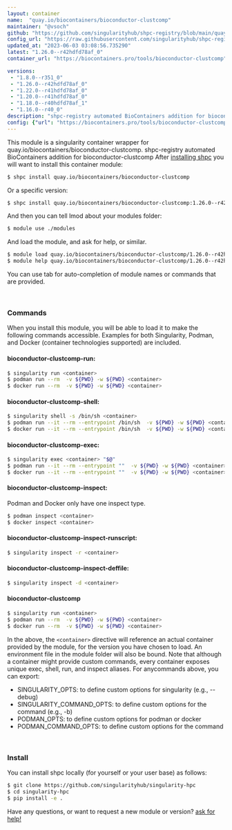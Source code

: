 ```yaml
---
layout: container
name:  "quay.io/biocontainers/bioconductor-clustcomp"
maintainer: "@vsoch"
github: "https://github.com/singularityhub/shpc-registry/blob/main/quay.io/biocontainers/bioconductor-clustcomp/container.yaml"
config_url: "https://raw.githubusercontent.com/singularityhub/shpc-registry/main/quay.io/biocontainers/bioconductor-clustcomp/container.yaml"
updated_at: "2023-06-03 03:08:56.735290"
latest: "1.26.0--r42hdfd78af_0"
container_url: "https://biocontainers.pro/tools/bioconductor-clustcomp"

versions:
 - "1.8.0--r351_0"
 - "1.26.0--r42hdfd78af_0"
 - "1.22.0--r41hdfd78af_0"
 - "1.20.0--r41hdfd78af_0"
 - "1.18.0--r40hdfd78af_1"
 - "1.16.0--r40_0"
description: "shpc-registry automated BioContainers addition for bioconductor-clustcomp"
config: {"url": "https://biocontainers.pro/tools/bioconductor-clustcomp", "maintainer": "@vsoch", "description": "shpc-registry automated BioContainers addition for bioconductor-clustcomp", "latest": {"1.26.0--r42hdfd78af_0": "sha256:b1660331e51054c05f897b6e435d872160e41e454dabda7d71fb8e0dcec22865"}, "tags": {"1.8.0--r351_0": "sha256:a0724afe0156ffc26cbe71013dc64e372714d60261840b86d7fc95565ca831cc", "1.26.0--r42hdfd78af_0": "sha256:b1660331e51054c05f897b6e435d872160e41e454dabda7d71fb8e0dcec22865", "1.22.0--r41hdfd78af_0": "sha256:1c08cb3d095383abd4578b8024be58a9792635cb3b1c15b84d4529fbc1c268d0", "1.20.0--r41hdfd78af_0": "sha256:7db697676e20da22b71a0f7d6058979df4933049d36deb20dfeb2ec55e1d91b6", "1.18.0--r40hdfd78af_1": "sha256:aaf9e7137e017426e3eb55e3fa329df6aebce541e152cb6ef2eebce010a2c151", "1.16.0--r40_0": "sha256:8ab9d75d4368b59e72767d4dcb2b6f0e8d4e7910879fc7208e0a856d10b812aa"}, "docker": "quay.io/biocontainers/bioconductor-clustcomp"}
---
```


This module is a singularity container wrapper for quay.io/biocontainers/bioconductor-clustcomp.
shpc-registry automated BioContainers addition for bioconductor-clustcomp
After [installing shpc](#install) you will want to install this container module:


```bash
$ shpc install quay.io/biocontainers/bioconductor-clustcomp
```

Or a specific version:

```bash
$ shpc install quay.io/biocontainers/bioconductor-clustcomp:1.26.0--r42hdfd78af_0
```

And then you can tell lmod about your modules folder:

```bash
$ module use ./modules
```

And load the module, and ask for help, or similar.

```bash
$ module load quay.io/biocontainers/bioconductor-clustcomp/1.26.0--r42hdfd78af_0
$ module help quay.io/biocontainers/bioconductor-clustcomp/1.26.0--r42hdfd78af_0
```

You can use tab for auto-completion of module names or commands that are provided.

<br>

### Commands

When you install this module, you will be able to load it to make the following commands accessible.
Examples for both Singularity, Podman, and Docker (container technologies supported) are included.

#### bioconductor-clustcomp-run:

```bash
$ singularity run <container>
$ podman run --rm  -v ${PWD} -w ${PWD} <container>
$ docker run --rm  -v ${PWD} -w ${PWD} <container>
```

#### bioconductor-clustcomp-shell:

```bash
$ singularity shell -s /bin/sh <container>
$ podman run --it --rm --entrypoint /bin/sh  -v ${PWD} -w ${PWD} <container>
$ docker run --it --rm --entrypoint /bin/sh  -v ${PWD} -w ${PWD} <container>
```

#### bioconductor-clustcomp-exec:

```bash
$ singularity exec <container> "$@"
$ podman run --it --rm --entrypoint ""  -v ${PWD} -w ${PWD} <container> "$@"
$ docker run --it --rm --entrypoint ""  -v ${PWD} -w ${PWD} <container> "$@"
```

#### bioconductor-clustcomp-inspect:

Podman and Docker only have one inspect type.

```bash
$ podman inspect <container>
$ docker inspect <container>
```

#### bioconductor-clustcomp-inspect-runscript:

```bash
$ singularity inspect -r <container>
```

#### bioconductor-clustcomp-inspect-deffile:

```bash
$ singularity inspect -d <container>
```



#### bioconductor-clustcomp

```bash
$ singularity run <container>
$ podman run --rm  -v ${PWD} -w ${PWD} <container>
$ docker run --rm  -v ${PWD} -w ${PWD} <container>
```


In the above, the `<container>` directive will reference an actual container provided
by the module, for the version you have chosen to load. An environment file in the
module folder will also be bound. Note that although a container
might provide custom commands, every container exposes unique exec, shell, run, and
inspect aliases. For anycommands above, you can export:

 - SINGULARITY_OPTS: to define custom options for singularity (e.g., --debug)
 - SINGULARITY_COMMAND_OPTS: to define custom options for the command (e.g., -b)
 - PODMAN_OPTS: to define custom options for podman or docker
 - PODMAN_COMMAND_OPTS: to define custom options for the command

<br>

### Install

You can install shpc locally (for yourself or your user base) as follows:

```bash
$ git clone https://github.com/singularityhub/singularity-hpc
$ cd singularity-hpc
$ pip install -e .
```

Have any questions, or want to request a new module or version? [ask for help!](https://github.com/singularityhub/singularity-hpc/issues)